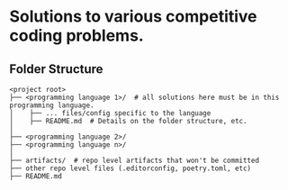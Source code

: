 # Solutions to various competitive coding problems.

## Folder Structure
```
<project root>
├── <programming language 1>/  # all solutions here must be in this programming language.
│    ├── ... files/config specific to the language
│    ├── README.md  # Details on the folder structure, etc.
│
├── <programming language 2>/
├── <programming language n>/
│
├── artifacts/  # repo level artifacts that won't be committed
├── other repo level files (.editorconfig, poetry.toml, etc)
├── README.md
```
